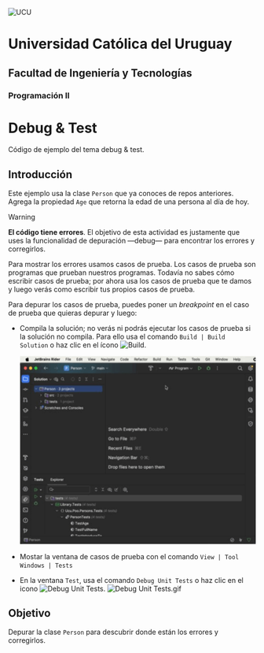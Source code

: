 <img alt="UCU" src="https://www.ucu.edu.uy/plantillas/images/logo_ucu.svg"
width="150"/>

# Universidad Católica del Uruguay

## Facultad de Ingeniería y Tecnologías

### Programación II

# Debug & Test

Código de ejemplo del tema debug &amp; test.

## Introducción

Este ejemplo usa la clase `Person` que ya conoces de repos anteriores. Agrega la propiedad `Age` que retorna la edad de una persona al día de hoy.

>[!WARNING]
>**El código tiene errores**. El objetivo de esta actividad es justamente que uses la funcionalidad de depuración —debug— para encontrar los errores y corregirlos.

Para mostrar los errores usamos casos de prueba. Los casos de prueba son programas que prueban nuestros programas. Todavía no sabes cómo escribir casos de prueba; por ahora usa los casos de prueba que te damos y luego verás como escribir tus propios casos de prueba.

Para depurar los casos de prueba, puedes poner un *breakpoint* en el caso de prueba que quieras depurar y luego:

* Compila la solución; no verás ni podrás ejecutar los casos de prueba si la solución no compila. Para ello usa el comando `Build | Build Solution` o haz clic en el ícono ![Build](https://intellij-icons.jetbrains.design/icons/AllIcons/expui/build/build_dark.svg).
 
  ![Build](/assets/Build.gif)

* Mostar la ventana de casos de prueba con el comando `View | Tool Windows | Tests`
* En la ventana `Test`, usa el comando `Debug Unit Tests` o haz clic en el icono ![Debug Unit Tests](https://intellij-icons.jetbrains.design/icons/AllIcons/expui/run/debug_dark.svg).
  ![Debug Unit Tests.gif](assets/Debug%20Unit%20Tests.gif)

## Objetivo

Depurar la clase `Person` para descubrir donde están los errores y corregirlos.
